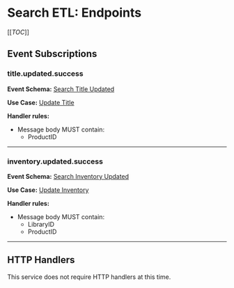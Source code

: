 # Search ETL: Endpoints

[[_TOC_]]

## Event Subscriptions

### title.updated.success

**Event Schema:** [Search Title Updated](../../events.md#search-title-update)

**Use Case:** [Update Title](domain.md#update-title)

**Handler rules:**

* Message body MUST contain:
    * ProductID

---

### inventory.updated.success

**Event Schema:** [Search Inventory Updated](../../events.md#search-inventory-update)

**Use Case:** [Update Inventory](domain.md#update-inventory)

**Handler rules:**

* Message body MUST contain:
    * LibraryID
    * ProductID

---

## HTTP Handlers

This service does not require HTTP handlers at this time.